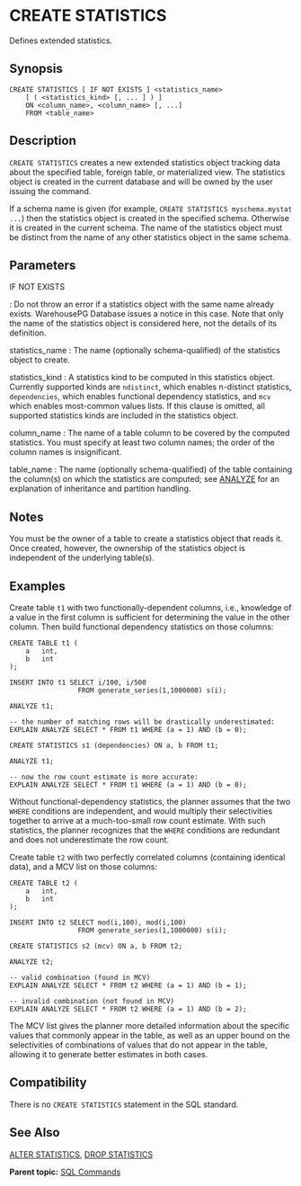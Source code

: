 # CREATE STATISTICS

Defines extended statistics.

## <a id="section2"></a>Synopsis 

``` {#sql_command_synopsis}
CREATE STATISTICS [ IF NOT EXISTS ] <statistics_name>
    [ ( <statistics_kind> [, ... ] ) ]
    ON <column_name>, <column_name> [, ...]
    FROM <table_name>
```

## <a id="section3"></a>Description 

`CREATE STATISTICS` creates a new extended statistics object tracking data about the specified table, foreign table, or materialized view. The statistics object is created in the current database and will be owned by the user issuing the command.

If a schema name is given \(for example, `CREATE STATISTICS myschema.mystat ...`\) then the statistics object is created in the specified schema. Otherwise it is created in the current schema. The name of the statistics object must be distinct from the name of any other statistics object in the same schema.

## <a id="section4"></a>Parameters 

IF NOT EXISTS

:   Do not throw an error if a statistics object with the same name already exists. WarehousePG Database issues a notice in this case. Note that only the name of the statistics object is considered here, not the details of its definition.

statistics\_name
:   The name \(optionally schema-qualified\) of the statistics object to create.

statistics\_kind
:   A statistics kind to be computed in this statistics object. Currently supported kinds are `ndistinct`, which enables n-distinct statistics, `dependencies`, which enables functional dependency statistics, and `mcv` which enables most-common values lists. If this clause is omitted, all supported statistics kinds are included in the statistics object.

column\_name
:   The name of a table column to be covered by the computed statistics. You must specify at least two column names; the order of the column names is insignificant.

table\_name
:   The name \(optionally schema-qualified\) of the table containing the column\(s\) on which the statistics are computed; see [ANALYZE](ANALYZE.html) for an explanation of inheritance and partition handling.

## <a id="section5"></a>Notes 

You must be the owner of a table to create a statistics object that reads it. Once created, however, the ownership of the statistics object is independent of the underlying table\(s\).

## <a id="section6"></a>Examples 

Create table `t1` with two functionally-dependent columns, i.e., knowledge of a value in the first column is sufficient for determining the value in the other column. Then build functional dependency statistics on those columns:

```
CREATE TABLE t1 (
    a   int,
    b   int
);

INSERT INTO t1 SELECT i/100, i/500
                 FROM generate_series(1,1000000) s(i);

ANALYZE t1;

-- the number of matching rows will be drastically underestimated:
EXPLAIN ANALYZE SELECT * FROM t1 WHERE (a = 1) AND (b = 0);

CREATE STATISTICS s1 (dependencies) ON a, b FROM t1;

ANALYZE t1;

-- now the row count estimate is more accurate:
EXPLAIN ANALYZE SELECT * FROM t1 WHERE (a = 1) AND (b = 0);
```

Without functional-dependency statistics, the planner assumes that the two `WHERE` conditions are independent, and would multiply their selectivities together to arrive at a much-too-small row count estimate. With such statistics, the planner recognizes that the `WHERE` conditions are redundant and does not underestimate the row count.

Create table `t2` with two perfectly correlated columns \(containing identical data\), and a MCV list on those columns:

```
CREATE TABLE t2 (
    a   int,
    b   int
);

INSERT INTO t2 SELECT mod(i,100), mod(i,100)
                 FROM generate_series(1,1000000) s(i);

CREATE STATISTICS s2 (mcv) ON a, b FROM t2;

ANALYZE t2;

-- valid combination (found in MCV)
EXPLAIN ANALYZE SELECT * FROM t2 WHERE (a = 1) AND (b = 1);

-- invalid combination (not found in MCV)
EXPLAIN ANALYZE SELECT * FROM t2 WHERE (a = 1) AND (b = 2);
```

The MCV list gives the planner more detailed information about the specific values that commonly appear in the table, as well as an upper bound on the selectivities of combinations of values that do not appear in the table, allowing it to generate better estimates in both cases.

## <a id="section7"></a>Compatibility 

There is no `CREATE STATISTICS` statement in the SQL standard.

## <a id="section8"></a>See Also 

[ALTER STATISTICS](ALTER_STATISTICS.html), [DROP STATISTICS](DROP_STATISTICS.html)

**Parent topic:** [SQL Commands](../sql_commands/sql_ref.html)

